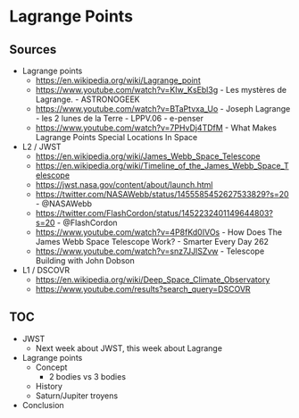 # Lagrange Points

## Sources

* Lagrange points
    * https://en.wikipedia.org/wiki/Lagrange_point
    * https://www.youtube.com/watch?v=KIw_KsEbl3g - Les mystères de Lagrange. - ASTRONOGEEK
    * https://www.youtube.com/watch?v=BTaPtvxa_Uo - Joseph Lagrange - les 2 lunes de la Terre - LPPV.06 - e-penser
    * https://www.youtube.com/watch?v=7PHvDj4TDfM - What Makes Lagrange Points Special Locations In Space
* L2 / JWST
    * https://en.wikipedia.org/wiki/James_Webb_Space_Telescope
    * https://en.wikipedia.org/wiki/Timeline_of_the_James_Webb_Space_Telescope
    * https://jwst.nasa.gov/content/about/launch.html
    * https://twitter.com/NASAWebb/status/1455585452627533829?s=20 - @NASAWebb
    * https://twitter.com/FlashCordon/status/1452232401149644803?s=20 - @FlashCordon
    * https://www.youtube.com/watch?v=4P8fKd0IVOs - How Does The James Webb Space Telescope Work? - Smarter Every Day 262
    * https://www.youtube.com/watch?v=snz7JJlSZvw - Telescope Building with John Dobson
* L1 / DSCOVR
    * https://en.wikipedia.org/wiki/Deep_Space_Climate_Observatory
    * https://www.youtube.com/results?search_query=DSCOVR

## TOC

* JWST
    * Next week about JWST, this week about Lagrange
* Lagrange points
    * Concept
        * 2 bodies vs 3 bodies
    * History
    * Saturn/Jupiter troyens
* Conclusion

